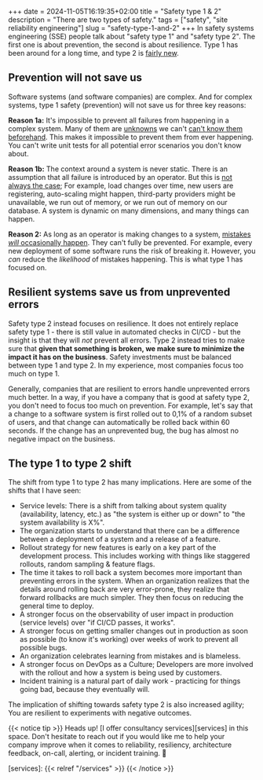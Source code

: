 +++
date = 2024-11-05T16:19:35+02:00
title = "Safety type 1 & 2"
description = "There are two types of safety."
tags = ["safety", "site reliability engineering"]
slug = "safety-type-1-and-2"
+++
In safety systems engineering (SSE) people talk about "safety type 1" and "safety type 2". The first one is about prevention, the second is about resilience. Type 1 has been around for a long time, and type 2 is [fairly new][holnagel-2015].

[holnagel-2015]: https://www.england.nhs.uk/signuptosafety/wp-content/uploads/sites/16/2015/10/safety-1-safety-2-whte-papr.pdf

## Prevention will not save us

Software systems (and software companies) are complex. And for complex systems, type 1 safety (prevention) will not save us for three key reasons:

**Reason 1a:** It's impossible to prevent all failures from happening in a complex system. Many of them are [unknowns][unknown-unknowns] we can't  [can't know them beforehand][latent-errors]. This makes it impossible to prevent them from ever happening. You can't write unit tests for all potential error scenarios you don't know about.

[unknown-unknowns]: https://en.wikipedia.org/wiki/There_are_unknown_unknowns
[latent-errors]: https://how.complexsystems.fail/#4

**Reason 1b:** The context around a system is never static. There is an assumption that all failure is introduced by an operator. But this is [not always the case][temporal-proximity]; For example, load changes over time, new users are registering, auto-scaling might happen, third-party providers might be unavailable, we run out of memory, or we run out of memory on our database. A system is dynamic on many dimensions, and many things can happen.

[temporal-proximity]: https://how.complexsystems.fail/#6

**Reason 2:** As long as an operator is making changes to a system, [mistakes *will* occasionally happen][action-gambles]. They can't fully be prevented. For example, every new deployment of some software runs the risk of breaking it. However, you _can_ reduce the _likelihood_ of mistakes happening. This is what type 1 has focused on.

[action-gambles]: https://how.complexsystems.fail/#10

## Resilient systems save us from unprevented errors

Safety type 2 instead focuses on resilience. It does not entirely replace safety type 1 - there is still value in automated checks in CI/CD - but the insight is that they will _not_ prevent all errors. Type 2 instead tries to make sure that **given that something is broken, we make sure to minimize the impact it has on the business**. Safety investments must be balanced between type 1 and type 2. In my experience, most companies focus too much on type 1.

Generally, companies that are resilient to errors handle unprevented errors much better. In a way, if you have a company that is good at safety type 2, you don't need to focus too much on prevention. For example, let's say that a change to a software system is first rolled out to 0,1% of a random subset of users, and that change can automatically be rolled back within 60 seconds. If the change has an unprevented bug, the bug has almost no negative impact on the business.

## The type 1 to type 2 shift

The shift from type 1 to type 2 has many implications. Here are some of the shifts that I have seen:

 * Service levels: There is a shift from talking about system quality (availability, latency, etc.) as "the system is either up or down" to "the system availability is X%".
 * The organization starts to understand that there can be a difference between a deployment of a system and a release of a feature.
 * Rollout strategy for new features is early on a key part of the development process. This includes working with things like staggered rollouts, random sampling & feature flags.
 * The time it takes to roll back a system becomes more important than preventing errors in the system. When an organization realizes that the details around rolling back are very error-prone, they realize that forward rollbacks are much simpler. They then focus on reducing the general time to deploy.
 * A stronger focus on the observability of user impact in production (service levels) over "if CI/CD passes, it works".
 * A stronger focus on getting smaller changes out in production as soon as possible (to know it's working) over weeks of work to prevent all possible bugs.
 * An organization celebrates learning from mistakes and is blameless.
 * A stronger focus on DevOps as a Culture; Developers are more involved with the rollout and how a system is being used by customers.
 * Incident training is a natural part of daily work - practicing for things going bad, because they eventually will.

The implication of shifting towards safety type 2 is also increased agility; You are resilient to experiments with negative outcomes.

{{< notice tip >}}
Heads up! [I offer consultancy services][services] in this space. Don't hesitate to reach out if you would like me to help your company improve when it comes to reliability, resiliency, architecture feedback, on-call, alerting, or incident training. :wave:

[services]: {{< relref "/services" >}}
{{< /notice >}}